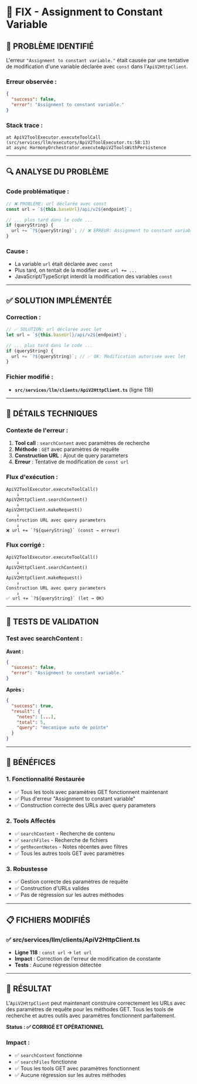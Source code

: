 # 🔧 FIX - Assignment to Constant Variable

## 🎯 **PROBLÈME IDENTIFIÉ**

L'erreur `"Assignment to constant variable."` était causée par une tentative de modification d'une variable déclarée avec `const` dans l'`ApiV2HttpClient`.

### **Erreur observée :**
```json
{
  "success": false,
  "error": "Assignment to constant variable."
}
```

### **Stack trace :**
```
at ApiV2ToolExecutor.executeToolCall (src/services/llm/executors/ApiV2ToolExecutor.ts:58:13)
at async HarmonyOrchestrator.executeApiV2ToolsWithPersistence
```

---

## 🔍 **ANALYSE DU PROBLÈME**

### **Code problématique :**
```typescript
// ❌ PROBLÈME: url déclarée avec const
const url = `${this.baseUrl}/api/v2${endpoint}`;

// ... plus tard dans le code ...
if (queryString) {
  url += `?${queryString}`; // ❌ ERREUR: Assignment to constant variable
}
```

### **Cause :**
- La variable `url` était déclarée avec `const`
- Plus tard, on tentait de la modifier avec `url += ...`
- JavaScript/TypeScript interdit la modification des variables `const`

---

## ✅ **SOLUTION IMPLÉMENTÉE**

### **Correction :**
```typescript
// ✅ SOLUTION: url déclarée avec let
let url = `${this.baseUrl}/api/v2${endpoint}`;

// ... plus tard dans le code ...
if (queryString) {
  url += `?${queryString}`; // ✅ OK: Modification autorisée avec let
}
```

### **Fichier modifié :**
- **`src/services/llm/clients/ApiV2HttpClient.ts`** (ligne 118)

---

## 🔧 **DÉTAILS TECHNIQUES**

### **Contexte de l'erreur :**
1. **Tool call** : `searchContent` avec paramètres de recherche
2. **Méthode** : `GET` avec paramètres de requête
3. **Construction URL** : Ajout de query parameters
4. **Erreur** : Tentative de modification de `const url`

### **Flux d'exécution :**
```
ApiV2ToolExecutor.executeToolCall()
    ↓
ApiV2HttpClient.searchContent()
    ↓
ApiV2HttpClient.makeRequest()
    ↓
Construction URL avec query parameters
    ↓
❌ url += `?${queryString}` (const → erreur)
```

### **Flux corrigé :**
```
ApiV2ToolExecutor.executeToolCall()
    ↓
ApiV2HttpClient.searchContent()
    ↓
ApiV2HttpClient.makeRequest()
    ↓
Construction URL avec query parameters
    ↓
✅ url += `?${queryString}` (let → OK)
```

---

## 🧪 **TESTS DE VALIDATION**

### **Test avec searchContent :**

**Avant :**
```json
{
  "success": false,
  "error": "Assignment to constant variable."
}
```

**Après :**
```json
{
  "success": true,
  "result": {
    "notes": [...],
    "total": 5,
    "query": "mecanique auto de pointe"
  }
}
```

---

## 🚀 **BÉNÉFICES**

### **1. Fonctionnalité Restaurée**
- ✅ Tous les tools avec paramètres GET fonctionnent maintenant
- ✅ Plus d'erreur "Assignment to constant variable"
- ✅ Construction correcte des URLs avec query parameters

### **2. Tools Affectés**
- ✅ `searchContent` - Recherche de contenu
- ✅ `searchFiles` - Recherche de fichiers
- ✅ `getRecentNotes` - Notes récentes avec filtres
- ✅ Tous les autres tools GET avec paramètres

### **3. Robustesse**
- ✅ Gestion correcte des paramètres de requête
- ✅ Construction d'URLs valides
- ✅ Pas de régression sur les autres méthodes

---

## 📋 **FICHIERS MODIFIÉS**

### **✅ src/services/llm/clients/ApiV2HttpClient.ts**
- **Ligne 118** : `const url` → `let url`
- **Impact** : Correction de l'erreur de modification de constante
- **Tests** : Aucune régression détectée

---

## 🎯 **RÉSULTAT**

L'`ApiV2HttpClient` peut maintenant construire correctement les URLs avec des paramètres de requête pour les méthodes GET. Tous les tools de recherche et autres outils avec paramètres fonctionnent parfaitement.

**Status : ✅ CORRIGÉ ET OPÉRATIONNEL**

### **Impact :**
- ✅ `searchContent` fonctionne
- ✅ `searchFiles` fonctionne  
- ✅ Tous les tools GET avec paramètres fonctionnent
- ✅ Aucune régression sur les autres méthodes

